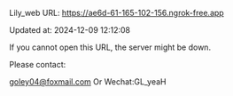 Lily_web URL: https://ae6d-61-165-102-156.ngrok-free.app

Updated at: 2024-12-09 12:12:08

If you cannot open this URL, the server might be down.

Please contact: 

goley04@foxmail.com Or Wechat:GL_yeaH
